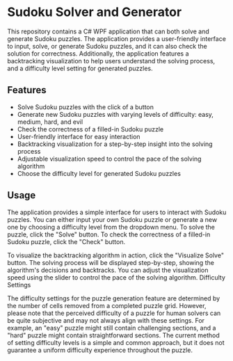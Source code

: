 # Sudoku Solver and Generator

This repository contains a C# WPF application that can both solve and generate Sudoku puzzles. The application provides a user-friendly interface to input, solve, or generate Sudoku puzzles, and it can also check the solution for correctness. Additionally, the application features a backtracking visualization to help users understand the solving process, and a difficulty level setting for generated puzzles.
## Features

   - Solve Sudoku puzzles with the click of a button
   - Generate new Sudoku puzzles with varying levels of difficulty: easy, medium, hard, and evil
   - Check the correctness of a filled-in Sudoku puzzle
   - User-friendly interface for easy interaction
   - Backtracking visualization for a step-by-step insight into the solving process
   - Adjustable visualization speed to control the pace of the solving algorithm
   - Choose the difficulty level for generated Sudoku puzzles

## Usage

The application provides a simple interface for users to interact with Sudoku puzzles. You can either input your own Sudoku puzzle or generate a new one by choosing a difficulty level from the dropdown menu. To solve the puzzle, click the "Solve" button. To check the correctness of a filled-in Sudoku puzzle, click the "Check" button.

To visualize the backtracking algorithm in action, click the "Visualize Solve" button. The solving process will be displayed step-by-step, showing the algorithm's decisions and backtracks. You can adjust the visualization speed using the slider to control the pace of the solving algorithm.
Difficulty Settings

The difficulty settings for the puzzle generation feature are determined by the number of cells removed from a completed puzzle grid. However, please note that the perceived difficulty of a puzzle for human solvers can be quite subjective and may not always align with these settings. For example, an "easy" puzzle might still contain challenging sections, and a "hard" puzzle might contain straightforward sections. The current method of setting difficulty levels is a simple and common approach, but it does not guarantee a uniform difficulty experience throughout the puzzle.
